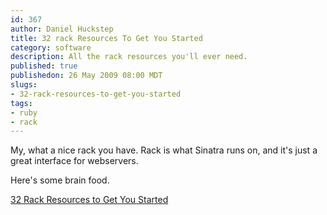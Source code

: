 ```yaml
--- 
id: 367
author: Daniel Huckstep
title: 32 rack Resources To Get You Started
category: software
description: All the rack resources you'll ever need.
published: true
publishedon: 26 May 2009 08:00 MDT
slugs: 
- 32-rack-resources-to-get-you-started
tags: 
- ruby
- rack
---
```

My, what a nice rack you have. Rack is what Sinatra runs on, and it's
just a great interface for webservers.

Here's some brain food.

[32 Rack Resources to Get You
Started](http://jasonseifer.com/2009/04/08/32-rack-resources-to-get-you-started)
